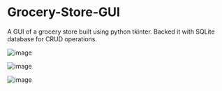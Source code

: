 # Grocery-Store-GUI
 A GUI of a grocery store built using python tkinter.
 Backed it with SQLite database for CRUD operations.

 ![image](https://github.com/pranav1909/Grocery-Store-GUI/assets/79890683/58131f7c-1e51-42aa-8748-37d6b3db3bf2)

 ![image](https://github.com/pranav1909/Grocery-Store-GUI/assets/79890683/28b0298f-f27c-47b9-82ff-cec1879e5f4f)

 ![image](https://github.com/pranav1909/Grocery-Store-GUI/assets/79890683/d9ccd06f-87bc-475f-9847-87f05f3c7a0f)
